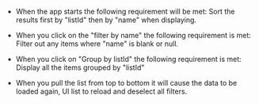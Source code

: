- When the app starts the following requirement will be met:
Sort the results first by "listId" then by "name" when displaying.

- When you click on the "filter by name" the following requirement is met:
Filter out any items where "name" is blank or null.

- When you click on "Group by listId" the following requirement is met:
Display all the items grouped by "listId"

- When you pull the list from top to bottom it will cause the data to be loaded again, UI list to reload and deselect all filters.
